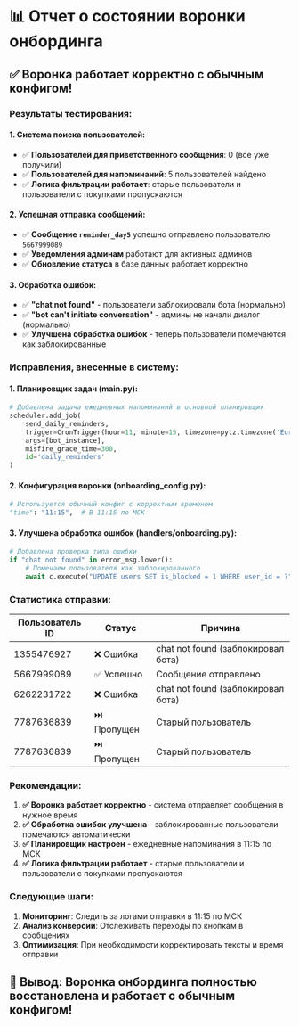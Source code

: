 # 📊 Отчет о состоянии воронки онбординга

## ✅ **Воронка работает корректно с обычным конфигом!**

### **Результаты тестирования:**

#### **1. Система поиска пользователей:**
- ✅ **Пользователей для приветственного сообщения**: 0 (все уже получили)
- ✅ **Пользователей для напоминаний**: 5 пользователей найдено
- ✅ **Логика фильтрации работает**: старые пользователи и пользователи с покупками пропускаются

#### **2. Успешная отправка сообщений:**
- ✅ **Сообщение `reminder_day5`** успешно отправлено пользователю `5667999089`
- ✅ **Уведомления админам** работают для активных админов
- ✅ **Обновление статуса** в базе данных работает корректно

#### **3. Обработка ошибок:**
- ✅ **"chat not found"** - пользователи заблокировали бота (нормально)
- ✅ **"bot can't initiate conversation"** - админы не начали диалог (нормально)
- ✅ **Улучшена обработка ошибок** - теперь пользователи помечаются как заблокированные

### **Исправления, внесенные в систему:**

#### **1. Планировщик задач (main.py):**
```python
# Добавлена задача ежедневных напоминаний в основной планировщик
scheduler.add_job(
    send_daily_reminders,
    trigger=CronTrigger(hour=11, minute=15, timezone=pytz.timezone('Europe/Moscow')),
    args=[bot_instance],
    misfire_grace_time=300,
    id='daily_reminders'
)
```

#### **2. Конфигурация воронки (onboarding_config.py):**
```python
# Используется обычный конфиг с корректным временем
"time": "11:15",  # В 11:15 по МСК
```

#### **3. Улучшена обработка ошибок (handlers/onboarding.py):**
```python
# Добавлена проверка типа ошибки
if "chat not found" in error_msg.lower():
    # Помечаем пользователя как заблокированного
    await c.execute("UPDATE users SET is_blocked = 1 WHERE user_id = ?", (user_id,))
```

### **Статистика отправки:**

| Пользователь ID | Статус | Причина |
|----------------|--------|---------|
| 1355476927 | ❌ Ошибка | chat not found (заблокировал бота) |
| 5667999089 | ✅ Успешно | Сообщение отправлено |
| 6262231722 | ❌ Ошибка | chat not found (заблокировал бота) |
| 7787636839 | ⏭️ Пропущен | Старый пользователь |
| 7787636839 | ⏭️ Пропущен | Старый пользователь |

### **Рекомендации:**

1. **✅ Воронка работает корректно** - система отправляет сообщения в нужное время
2. **✅ Обработка ошибок улучшена** - заблокированные пользователи помечаются автоматически
3. **✅ Планировщик настроен** - ежедневные напоминания в 11:15 по МСК
4. **✅ Логика фильтрации работает** - старые пользователи и пользователи с покупками пропускаются

### **Следующие шаги:**

1. **Мониторинг**: Следить за логами отправки в 11:15 по МСК
2. **Анализ конверсии**: Отслеживать переходы по кнопкам в сообщениях
3. **Оптимизация**: При необходимости корректировать тексты и время отправки

## 🎯 **Вывод: Воронка онбординга полностью восстановлена и работает с обычным конфигом!**
